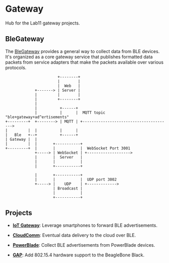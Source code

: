 Gateway
=======

Hub for the Lab11 gateway projects.

BleGateway
----------

The [BleGateway](https://github.com/lab11/gateway/tree/master/software/ble-gateway)
provides a general way to collect data from BLE devices.
It's organized as a core gateway service that publishes formatted data packets
from service adapters that make the packets available over various protocols.

```
                       +--------+
                       |        |
                       |  Web   |
             +-------> | Server |
             |         |        |
             |         +--------+
             |
             |          +------+
             |          |      |  MQTT topic "ble+gateway+ad^ertisements"
+---------+  +--------> | MQTT | +--------------------------------------->
|         |  |          |      |
|   Ble   +--+          +------+
| Gateway |  |
|         |  |       +-----------+
+---------+  |       |           |  WebSocket Port 3001
             +-----> | WebSocket | +------------------->
             |       |  Server   |
             |       |           |
             |       +-----------+

             |       +-----------+
             |       |           |  UDP port 3002
             +-----> |    UDP    | +------------->
                     | Broadcast |
                     |           |
                     +-----------+

```



Projects
--------

- **[IoT Gateway](https://github.com/lab11/iot-gateway)**: Leverage
smartphones to forward BLE advertisements.

- **[CloudComm](https://github.com/lab11/opo/tree/master/node)**: Eventual
data delivery to the cloud over BLE.

- **[PowerBlade](https://github.com/lab11/powerblade/tree/master/data_collection/advertisements)**:
Collect BLE advertisements from PowerBlade devices.

- **[GAP](https://github.com/lab11/gap)**: Add 802.15.4 hardware support
to the BeagleBone Black.


